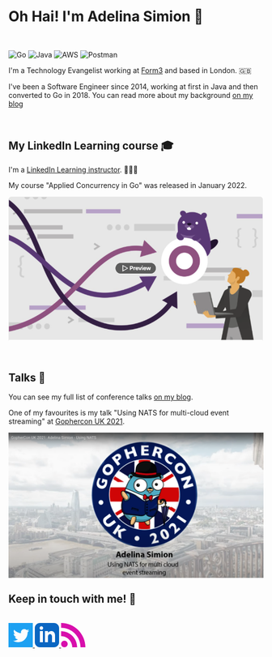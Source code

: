 # Oh Hai! I'm Adelina Simion 👋
<br/>

![Go](https://img.shields.io/badge/go-%2300ADD8.svg?style=for-the-badge&logo=go&logoColor=white)
![Java](https://img.shields.io/badge/java-%23ED8B00.svg?style=for-the-badge&logo=java&logoColor=white)
![AWS](https://img.shields.io/badge/AWS-%23FF9900.svg?style=for-the-badge&logo=amazon-aws&logoColor=white)
![Postman](https://img.shields.io/badge/Postman-FF6C37?style=for-the-badge&logo=postman&logoColor=white)

I'm a Technology Evangelist working at [Form3](https://www.form3.tech/) and based in London. 🇬🇧 

I've been a Software Engineer since 2014, working at first in Java and then converted to Go in 2018.
You can read more about my background [on my blog](https://adelinasimion.dev/about_me/)

<br/>

## My LinkedIn Learning course 🎓

I'm a [LinkedIn Learning instructor](https://www.linkedin.com/learning/instructors/adelina-simion). 👩🏻‍🏫

My course "Applied Concurrency in Go" was released in January 2022.

<a href="https://www.linkedin.com/learning/applied-concurrency-in-go/" target="_blank"><img align="center" src="conc-course.png"/></a>

<br/>

## Talks 🎤

You can see my full list of conference talks [on my blog](https://adelinasimion.dev/talks/).

One of my favourites is my talk "Using NATS for multi-cloud event streaming" at [Gophercon UK 2021](https://www.gophercon.co.uk/).

<a href="https://youtu.be/AhnL5addsVo" target="_blank">
    <img align="center" src="nats-talk.png" />
</a>

<br/>

## Keep in touch with me! 💌
<br/>
<a href="https://twitter.com/classic_addetz" target="_blank">
    <svg xmlns="http://www.w3.org/2000/svg" width="48" height="48" viewBox="0 0 24 24"><path d="M0 0v24h24v-24h-24zm18.862 9.237c.208 4.617-3.235 9.765-9.33 9.765-1.854 0-3.579-.543-5.032-1.475 1.742.205 3.48-.278 4.86-1.359-1.437-.027-2.649-.976-3.066-2.28.515.098 1.021.069 1.482-.056-1.579-.317-2.668-1.739-2.633-3.26.442.246.949.394 1.486.411-1.461-.977-1.875-2.907-1.016-4.383 1.619 1.986 4.038 3.293 6.766 3.43-.479-2.053 1.079-4.03 3.198-4.03.944 0 1.797.398 2.396 1.037.748-.147 1.451-.42 2.085-.796-.245.767-.766 1.41-1.443 1.816.664-.08 1.297-.256 1.885-.517-.44.656-.997 1.234-1.638 1.697z" fill="#1DA1F2"/></svg>
</a>
<a href="https://www.linkedin.com/in/adelina-simion/" target="_blank">
    <svg xmlns="http://www.w3.org/2000/svg" width="48" height="48" viewBox="0 0 24 24"><path d="M19 0h-14c-2.761 0-5 2.239-5 5v14c0 2.761 2.239 5 5 5h14c2.762 0 5-2.239 5-5v-14c0-2.761-2.238-5-5-5zm-11 19h-3v-11h3v11zm-1.5-12.268c-.966 0-1.75-.79-1.75-1.764s.784-1.764 1.75-1.764 1.75.79 1.75 1.764-.783 1.764-1.75 1.764zm13.5 12.268h-3v-5.604c0-3.368-4-3.113-4 0v5.604h-3v-11h3v1.765c1.396-2.586 7-2.777 7 2.476v6.759z" fill="#0A66C2"/></svg>
</a>
<a href="hhttps://adelinasimion.dev/" target="_blank">
    <svg xmlns="http://www.w3.org/2000/svg" width="48" height="48" viewBox="0 0 24 24"><path d="M6.503 20.752c0 1.794-1.456 3.248-3.251 3.248-1.796 0-3.252-1.454-3.252-3.248 0-1.794 1.456-3.248 3.252-3.248 1.795.001 3.251 1.454 3.251 3.248zm-6.503-12.572v4.811c6.05.062 10.96 4.966 11.022 11.009h4.817c-.062-8.71-7.118-15.758-15.839-15.82zm0-3.368c10.58.046 19.152 8.594 19.183 19.188h4.817c-.03-13.231-10.755-23.954-24-24v4.812z" fill="#d80fac"/></svg>
</a>